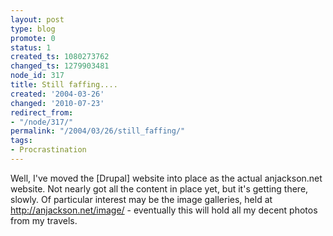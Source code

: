 ```yaml
---
layout: post
type: blog
promote: 0
status: 1
created_ts: 1080273762
changed_ts: 1279903481
node_id: 317
title: Still faffing....
created: '2004-03-26'
changed: '2010-07-23'
redirect_from:
- "/node/317/"
permalink: "/2004/03/26/still_faffing/"
tags:
- Procrastination
---
```

Well, I've moved the [Drupal] website into place as the actual anjackson.net website.  Not nearly got all the content in place yet, but it's getting there, slowly.  Of particular interest may be the image galleries, held at <http://anjackson.net/image/> - eventually this will hold all my decent photos from my travels.
